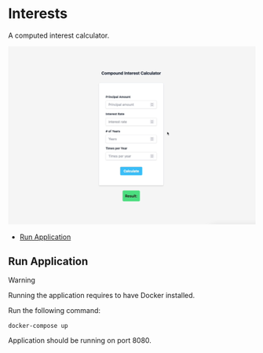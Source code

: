 # Interests

A computed interest calculator.

![demo](demo.gif)

- [Run Application](#run-application)

## Run Application

> [!WARNING]
> Running the application requires to have Docker installed.

Run the following command:

```shell
docker-compose up
```

Application should be running on port 8080.